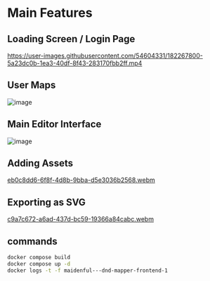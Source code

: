 

# Main Features

## Loading Screen / Login Page
https://user-images.githubusercontent.com/54604331/182267800-5a23dc0b-1ea3-40df-8f43-283170fbb2ff.mp4
## User Maps
![image](https://user-images.githubusercontent.com/54604331/182269542-4a741c67-bf12-4870-9a0b-6f44e4d00c71.png)
## Main Editor Interface
![image](https://user-images.githubusercontent.com/54604331/182269627-30d218ac-fa87-411c-a72b-1cf44637a895.png)
## Adding Assets
[eb0c8dd6-6f8f-4d8b-9bba-d5e3036b2568.webm](https://user-images.githubusercontent.com/54604331/182270182-6ffa7ee7-13ef-4cc7-a9aa-16d512cda7e9.webm)
## Exporting as SVG
[c9a7c672-a6ad-437d-bc59-19366a84cabc.webm](https://user-images.githubusercontent.com/54604331/182271050-40381500-a03a-4646-b751-733a811e8da6.webm)


## commands

```bash
docker compose build
docker compose up -d
docker logs -t -f maidenful---dnd-mapper-frontend-1
```
